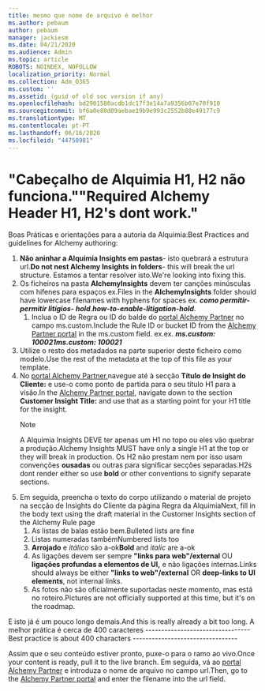 ```yaml
---
title: mesmo que nome de arquivo é melhor
ms.author: pebaum
author: pebaum
manager: jackiesm
ms.date: 04/21/2020
ms.audience: Admin
ms.topic: article
ROBOTS: NOINDEX, NOFOLLOW
localization_priority: Normal
ms.collection: Adm_O365
ms.custom: ''
ms.assetid: (guid of old soc version if any)
ms.openlocfilehash: bd2901580acdb1dc17f3e14a7a9356b07e70f910
ms.sourcegitcommit: bf6a0e80d09aebae19b9e993c2552b88e49177c9
ms.translationtype: MT
ms.contentlocale: pt-PT
ms.lasthandoff: 06/16/2020
ms.locfileid: "44750981"
---
```

# <a name="required-alchemy-header-h1-h2s-dont-work"></a><span data-ttu-id="8f692-102">"Cabeçalho de Alquimia H1, H2 não funciona."</span><span class="sxs-lookup"><span data-stu-id="8f692-102">"Required Alchemy Header H1, H2's dont work."</span></span>
<span data-ttu-id="8f692-103">Boas Práticas e orientações para a autoria da Alquimia:</span><span class="sxs-lookup"><span data-stu-id="8f692-103">Best Practices and guidelines for Alchemy authoring:</span></span>

1. <span data-ttu-id="8f692-104">**Não aninhar a Alquimia Insights em pastas**- isto quebrará a estrutura url.</span><span class="sxs-lookup"><span data-stu-id="8f692-104">**Do not nest Alchemy Insights in folders**- this will break the url structure.</span></span> <span data-ttu-id="8f692-105">Estamos a tentar resolver isto.</span><span class="sxs-lookup"><span data-stu-id="8f692-105">We're looking into fixing this.</span></span>
1. <span data-ttu-id="8f692-106">Os ficheiros na pasta **AlchemyInsights** devem ter canções minúsculas com hífenes para espaços ex.</span><span class="sxs-lookup"><span data-stu-id="8f692-106">Files in the **AlchemyInsights** folder should have lowercase filenames with hyphens for spaces ex.</span></span> <span data-ttu-id="8f692-107">***como permitir-permitir litígios- hold***.</span><span class="sxs-lookup"><span data-stu-id="8f692-107">***how-to-enable-litigation-hold***.</span></span>
    1. <span data-ttu-id="8f692-108">Inclua o ID de Regra ou ID do balde do [portal Alchemy Partner](https://alchemyportal.azurewebsites.net) no campo ms.custom.</span><span class="sxs-lookup"><span data-stu-id="8f692-108">Include the Rule ID or bucket ID from the [Alchemy Partner portal](https://alchemyportal.azurewebsites.net) in the ms.custom field.</span></span> <span data-ttu-id="8f692-109">ex.</span><span class="sxs-lookup"><span data-stu-id="8f692-109">ex.</span></span> <span data-ttu-id="8f692-110">***ms.custom: 100021***</span><span class="sxs-lookup"><span data-stu-id="8f692-110">***ms.custom: 100021***</span></span>
1. <span data-ttu-id="8f692-111">Utilize o resto dos metadados na parte superior deste ficheiro como modelo.</span><span class="sxs-lookup"><span data-stu-id="8f692-111">Use the rest of the metadata at the top of this file as your template.</span></span>
1. <span data-ttu-id="8f692-112">No [portal Alchemy Partner,](https://alchemyportal.azurewebsites.net)navegue até à secção **Título de Insight do Cliente:** e use-o como ponto de partida para o seu título H1 para a visão.</span><span class="sxs-lookup"><span data-stu-id="8f692-112">In the [Alchemy Partner portal](https://alchemyportal.azurewebsites.net), navigate down to the section **Customer Insight Title:** and use that as a starting point for your H1 title for the insight.</span></span> 
    > [!NOTE]
    > <span data-ttu-id="8f692-113">A Alquimia Insights DEVE ter apenas um H1 no topo ou eles vão quebrar a produção.</span><span class="sxs-lookup"><span data-stu-id="8f692-113">Alchemy Insights MUST have only a single H1 at the top or they will break in production.</span></span> <span data-ttu-id="8f692-114">Os H2 não prestam nem por isso usam convenções **ousadas** ou outras para significar secções separadas.</span><span class="sxs-lookup"><span data-stu-id="8f692-114">H2s dont render either so use **bold** or other conventions to signify separate sections.</span></span>
1. <span data-ttu-id="8f692-115">Em seguida, preencha o texto do corpo utilizando o material de projeto na secção de Insights do Cliente da página Regra da Alquimia</span><span class="sxs-lookup"><span data-stu-id="8f692-115">Next, fill in the body text using the draft material in the Customer Insights section of the Alchemy Rule page</span></span>
    1. <span data-ttu-id="8f692-116">As listas de balas estão bem.</span><span class="sxs-lookup"><span data-stu-id="8f692-116">Bulleted lists are fine</span></span>
    1. <span data-ttu-id="8f692-117">Listas numeradas também</span><span class="sxs-lookup"><span data-stu-id="8f692-117">Numbered lists too</span></span>
    1. <span data-ttu-id="8f692-118">**Arrojado** e *itálico* são a-ok</span><span class="sxs-lookup"><span data-stu-id="8f692-118">**Bold** and *italic* are a-ok</span></span>
    1. <span data-ttu-id="8f692-119">As ligações devem ser sempre **"links para web"/external** OU **ligações profundas a elementos de UI,** e não ligações internas.</span><span class="sxs-lookup"><span data-stu-id="8f692-119">Links should always be either **"links to web"/external** OR **deep-links to UI elements**, not internal links.</span></span>
    1. <span data-ttu-id="8f692-120">As fotos não são oficialmente suportadas neste momento, mas está no roteiro.</span><span class="sxs-lookup"><span data-stu-id="8f692-120">Pictures are not officially supported at this time, but it's on the roadmap.</span></span>

<span data-ttu-id="8f692-121">E isto já é um pouco longo demais.</span><span class="sxs-lookup"><span data-stu-id="8f692-121">And this is really already a bit too long.</span></span> <span data-ttu-id="8f692-122">A melhor prática é cerca de 400 caracteres ---------------------------------</span><span class="sxs-lookup"><span data-stu-id="8f692-122">Best practice is about 400 characters ---------------------------------</span></span>

<span data-ttu-id="8f692-123">Assim que o seu conteúdo estiver pronto, puxe-o para o ramo ao vivo.</span><span class="sxs-lookup"><span data-stu-id="8f692-123">Once your content is ready, pull it to the live branch.</span></span> <span data-ttu-id="8f692-124">Em seguida, vá ao [portal Alchemy Partner](https://alchemyportal.azurewebsites.net) e introduza o nome de arquivo no campo url.</span><span class="sxs-lookup"><span data-stu-id="8f692-124">Then, go to the [Alchemy Partner portal](https://alchemyportal.azurewebsites.net) and enter the filename into the url field.</span></span> 